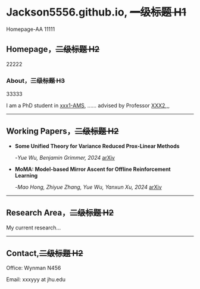 # Jackson5556.github.io, ~~一级标题 H1~~
Homepage-AA
 11111


## Homepage，~~二级标题 H2~~
 22222

### About，~~三级标题 H3~~
33333

I am a PhD student in [xxx1-AMS](https://engineering.jhu.edu/ams/), ...... advised by Professor [XXX2](https://www.ams.jhu.edu/~grimmer/),,,


---
## Working Papers，~~二级标题 H2~~
- **Some Unified Theory for Variance Reduced Prox-Linear Methods**

  -*Yue Wu, Benjamin Grimmer, 2024* 
  [arXiv](https://arxiv.org/abs/2412.15008)

    
- **MoMA: Model-based Mirror Ascent for Offline Reinforcement Learning**

  -*Mao Hong, Zhiyue Zhang, Yue Wu, Yanxun Xu, 2024*            [arXiv](https://arxiv.org/abs/2401.11380)

---
## Research Area，~~二级标题 H2~~

My current research...

---
## Contact,~~二级标题 H2~~

Office: Wynman N456

Email: xxxyyy at jhu.edu

